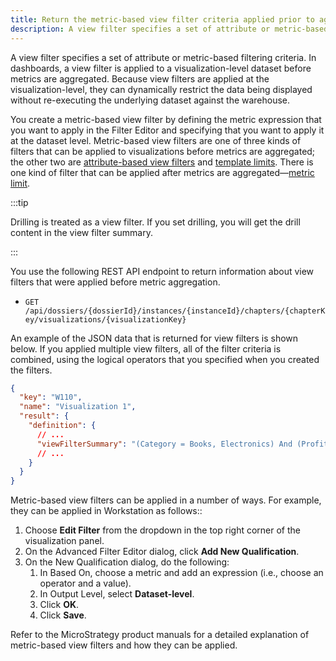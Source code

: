 ```yaml
---
title: Return the metric-based view filter criteria applied prior to aggregation
description: A view filter specifies a set of attribute or metric-based filtering criteria. In dashboards, a view filter is applied to a visualization-level dataset before metrics are aggregated. Because view filters are applied at the visualization-level, they can dynamically restrict the data being displayed without re-executing the underlying dataset against the warehouse.
---
```


A view filter specifies a set of attribute or metric-based filtering criteria. In dashboards, a view filter is applied to a visualization-level dataset before metrics are aggregated. Because view filters are applied at the visualization-level, they can dynamically restrict the data being displayed without re-executing the underlying dataset against the warehouse.

You create a metric-based view filter by defining the metric expression that you want to apply in the Filter Editor and specifying that you want to apply it at the dataset level. Metric-based view filters are one of three kinds of filters that can be applied to visualizations before metrics are aggregated; the other two are [attribute-based view filters](return-attribute-based-view-filters.md) and [template limits](return-template-limit-criteria.md). There is one kind of filter that can be applied after metrics are aggregated—[metric limit](return-metric-limit-criteria.md).

:::tip

Drilling is treated as a view filter. If you set drilling, you will get the drill content in the view filter summary.

:::

You use the following REST API endpoint to return information about view filters that were applied before metric aggregation.

- `GET /api/dossiers/{dossierId}/instances/{instanceId}/chapters/{chapterKey/visualizations/{visualizationKey}`

An example of the JSON data that is returned for view filters is shown below. If you applied multiple view filters, all of the filter criteria is combined, using the logical operators that you specified when you created the filters.

```json
{
  "key": "W110",
  "name": "Visualization 1",
  "result": {
    "definition": {
      // ...
      "viewFilterSummary": "(Category = Books, Electronics) And (Profit > 11111)" // view filter definition
      // ...
    }
  }
}
```

Metric-based view filters can be applied in a number of ways. For example, they can be applied in Workstation as follows::

1. Choose **Edit Filter** from the dropdown in the top right corner of the visualization panel.
1. On the Advanced Filter Editor dialog, click **Add New Qualification**.
1. On the New Qualification dialog, do the following:
   1. In Based On, choose a metric and add an expression (i.e., choose an operator and a value).
   1. In Output Level, select **Dataset-level**.
   1. Click **OK**.
   1. Click **Save**.

Refer to the MicroStrategy product manuals for a detailed explanation of metric-based view filters and how they can be applied.
